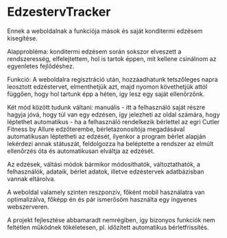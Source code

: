# EdzestervTracker

Ennek a weboldalnak a funkciója mások és saját konditermi edzésem kisegítése. 

Alapprobléma: konditermi edzésem során sokszor elveszett a rendszeresség, elfelejtettem, hol is tartok éppen, mit kellene csinálnom az egyenletes fejlődéshez.

Funkció: A weboldalra regisztráció után, hozzáadhatunk tetszőleges napra leosztott edzéstervet, elmenthetjük azt, majd nyomon követhetjük attól függően, hogy hol tartunk épp a héten, így lesz egy saját ellenőrzőnk.

Két mód között tudunk váltani: 
	manuális - itt a felhasználó saját részre hagyja jóvá, hogy túl van egy edzésen, így jelezheti az oldal számára, hogy léptethet
	automatikus - ha a felhasználó rendelkezik bérlettel az egri Cutler Fitness by Allure edzőterembe, bérletazonosítója megadásával automatikusan léptetheti az edzését, ilyenkor a program bérlet alapján lekérdezi annak státuszát, feldolgozza ha beléptette a rendszer az elmúlt ellenőrzés óta és automatikusan elváltja az edzését.

Az edzések, váltási módok bármikor módosíthatók, változtathatók, a felhasználók, adataik, bérlet adatok, illetve edzéstervek adatbázisban vannak eltárolva.

A weboldal valamely szinten reszponzív, főként mobil használatra van optimalizálva, főképp én és pár ismerősöm használta egy ingyenes webszerveren.

A projekt fejlesztése abbamaradt nemrégiben, így bizonyos funkciók nem feltétlen működnek tökéletesen, pl. időzített automatikus bérletfrissítés.